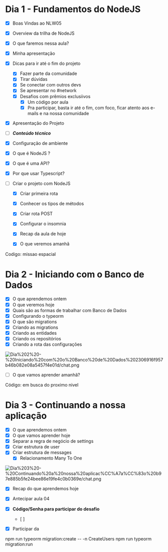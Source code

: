 # Dia 1 - Fundamentos do NodeJS

- [x]  Boas Vindas ao NLW05
- [x]  Overview da trilha de NodeJS
- [x]  O que faremos nessa aula?
- [x]  Minha apresentação
- [x]  Dicas para ir até o fim do projeto
    - [x]  Fazer parte da comunidade
    - [x]  Tirar dúvidas
    - [x]  Se conectar com outros devs
    - [x]  Se apresentar no #network
    - [x]  Desafios com prêmios exclusiivos
        - [x]  Um código por aula
        - [x]  Pra participar, basta ir até o fim, com foco, ficar atento aos e-mails e na nossa comunidade
- [x]  Apresentação do Projeto

- [ ]  ***Conteúdo técnico***
- [x]  Configuração de ambiente
- [x]  O que é NodeJS ?
- [x]  O que é uma API?
- [x]  Por que usar Typescript?
- [ ]  Criar o projeto com NodeJS
    - [x]  Criar primeira rota
    - [x]  Conhecer os tipos de métodos
    - [x]  Criar rota POST
    - [x]  Configurar o insomnia

    - [x]  Recap da aula de hoje
    - [x]  O que veremos amanhã

Codigo: missao espacial

# Dia 2 - Iniciando com o Banco de Dados

- [x]  O que aprendemos ontem
- [x]  O que veremos hoje
- [x]  Quais são as formas de trabalhar com Banco de Dados
- [x]  Configurando o typeorm
- [x]  O que são migrations
- [x]  Criando as migrations
- [x]  Criando as entidades
- [x]  Criando os repositórios
- [x]  Criando a rota das configurações

![Dia%202%20-%20Iniciando%20com%20o%20Banco%20de%20Dados%202306916f957b46b082e08a5457f4e01d/chat.png](Dia%202%20-%20Iniciando%20com%20o%20Banco%20de%20Dados%202306916f957b46b082e08a5457f4e01d/chat.png)

- [ ]  O que vamos aprender amanhã?

Código: em busca do proximo nivel

##
    
# Dia 3 - Continuando a nossa aplicação

- [x]  O que aprendemos ontem
- [x]  O que vamos aprender hoje
- [x]  Separar a regra de negócio de settings
- [x]  Criar estrutura de user
- [x]  Criar estrutura de messages
    - [x]  Relacionamento Many To One

![Dia%203%20-%20Continuando%20a%20nossa%20aplicac%CC%A7a%CC%83o%20b97e885b5fe24bee86e19fe4c0b0369e/chat.png](Dia%203%20-%20Continuando%20a%20nossa%20aplicac%CC%A7a%CC%83o%20b97e885b5fe24bee86e19fe4c0b0369e/chat.png)

- [x]  Recap do que aprendemos hoje
- [x]  Antecipar aula 04
- [x]  **Código/Senha para participar do desafio**
    - [ ]  
- [x]  Participar da 


npm run typeorm migration:create -- -n CreateUsers
npm run typeorm migration:run